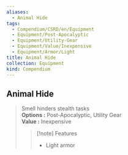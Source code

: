 ```yaml
---
aliases:
  - Animal Hide
tags:
  - Compendium/CSRD/en/Equipment
  - Equipment/Post-Apocalyptic
  - Equipment/Utility-Gear
  - Equipment/Value/Inexpensive
  - Equipment/Armor/Light
title: Animal Hide
collection: Equipment
kind: Compendium
---
```

## Animal Hide  
  
>Smell hinders stealth tasks  
> **Options :** Post-Apocalyptic, Utility Gear  
> **Value :** Inexpensive  
>>[!note] Features  
>> - Light armor